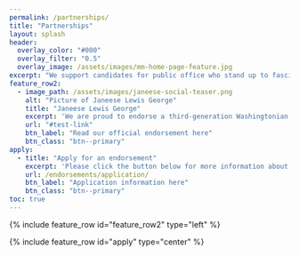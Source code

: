 ```yaml
---
permalink: /partnerships/
title: "Partnerships"
layout: splash
header:
  overlay_color: "#000"
  overlay_filter: "0.5"
  overlay_image: /assets/images/mm-home-page-feature.jpg
excerpt: "We support candidates for public office who stand up to fascism, demand equal access to housing, and ensure a just transition. Below are candidates we have endorsed."
feature_row2:
  - image_path: /assets/images/janeese-social-teaser.png
    alt: "Picture of Janeese Lewis George"
    title: "Janeese Lewis George"
    excerpt: 'We are proud to endorse a third-generation Washingtonian who has lived the issues her constituents are facing.'
    url: "#test-link"
    btn_label: "Read our official endorsement here"
    btn_class: "btn--primary"
apply:
  - title: "Apply for an endorsement"
    excerpt: 'Please click the button below for more information about applying for an endorsement.'
    url: /endorsements/application/
    btn_label: "Application information here"
    btn_class: "btn--primary"
toc: true
---
```

{% include feature_row id="feature_row2" type="left" %}

{% include feature_row id="apply" type="center" %}
